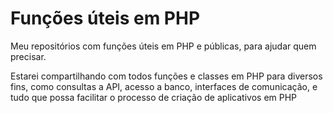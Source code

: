 # Funções úteis em PHP
Meu repositórios com funções úteis em PHP e públicas, para ajudar quem precisar.

Estarei compartilhando com todos funções e classes em PHP para diversos fins, como consultas a API, acesso a banco, interfaces de comunicação, e tudo que possa facilitar o processo de criação de aplicativos em PHP
